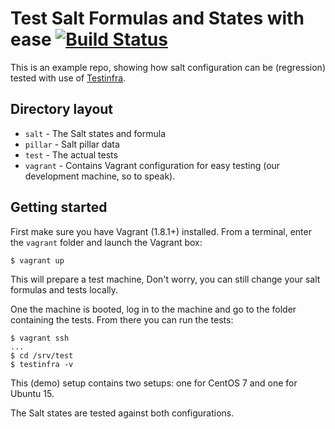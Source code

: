 # Test Salt Formulas and States with ease [![Build Status](https://travis-ci.org/amolenaar/salt-formula-testing.svg?branch=master)](https://travis-ci.org/amolenaar/salt-formula-testing)

This is an example repo, showing how salt configuration can be (regression) tested with use of [Testinfra](http://testinfra.readthedocs.org/).

## Directory layout

 - `salt` - The Salt states and formula
 - `pillar` - Salt pillar data
 - `test` - The actual tests
 - `vagrant` - Contains Vagrant configuration for easy testing (our development machine, so to speak).

## Getting started
 
First make sure you have Vagrant (1.8.1+) installed. From a terminal, enter the `vagrant` folder and launch the Vagrant box:

    $ vagrant up
    
This will prepare a test machine, Don't worry, you can still change your salt formulas and tests locally.

One the machine is booted, log in to the machine and go to the folder containing the tests. From there you can run the tests:

    $ vagrant ssh
    ...
    $ cd /srv/test
    $ testinfra -v
    
This (demo) setup contains two setups: one for CentOS 7 and one for Ubuntu 15.

The Salt states are tested against both configurations.



    
